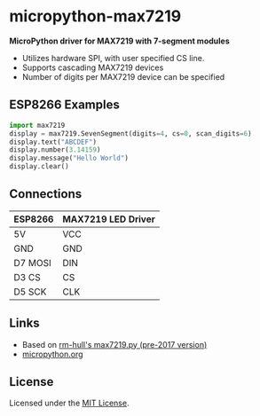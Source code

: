 # micropython-max7219
**MicroPython driver for MAX7219 with 7-segment modules**

* Utilizes hardware SPI, with user specified CS line.
* Supports cascading MAX7219 devices
* Number of digits per MAX7219 device can be specified

## ESP8266 Examples

```python
import max7219
display = max7219.SevenSegment(digits=4, cs=0, scan_digits=6)
display.text("ABCDEF")
display.number(3.14159)
display.message("Hello World")
display.clear()
```

## Connections

ESP8266          | MAX7219 LED Driver
---------------- | ----------------------
5V               | VCC 
GND              | GND
D7 MOSI          | DIN
D3 CS            | CS
D5 SCK           | CLK

## Links

* Based on [rm-hull's max7219.py (pre-2017 version)](https://github.com/rm-hull/max7219)
* [micropython.org](http://micropython.org)

## License

Licensed under the [MIT License](http://opensource.org/licenses/MIT).
